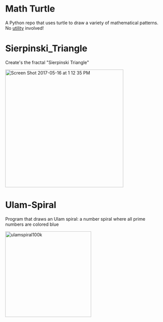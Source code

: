 # Math Turtle
A Python repo that uses turtle to draw a variety of mathematical patterns. No [utility](https://www.youtube.com/watch?v=xopM9BFjcNo) involved!

# Sierpinski_Triangle
Create's the fractal "Sierpinski Triangle" 

<img width="374" alt="Screen Shot 2017-05-16 at 1 12 35 PM" src="https://user-images.githubusercontent.com/26397102/75088502-089a5a00-551c-11ea-8578-2a595903112b.png">


# Ulam-Spiral
Program that draws an Ulam spiral: a number spiral where all prime numbers are colored blue 

<img width="272" alt="ulamspiral100k" src="https://user-images.githubusercontent.com/26397102/112026605-bf487f80-8b0c-11eb-94aa-d00f8ba82d4a.png">
